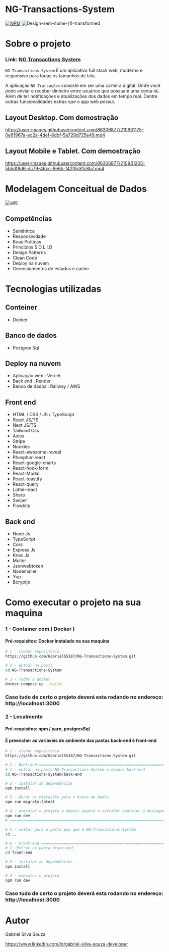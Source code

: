 # NG-Transactions-System
[![NPM](https://img.shields.io/npm/l/react)](https://github.com/GabrielSS187/NG-Transactions-System/blob/main/LICENSE) 
![Design-sem-nome-(1)-transformed](https://user-images.githubusercontent.com/86306877/210930990-307fc3ae-b06e-4c9b-b569-b2dc2f08eeff.png)


# Sobre o projeto

### Link: [NG Transactions System](https://ng-transactions-system.vercel.app/)

``NG-Transactions-System`` É um aplicativo full stack web, moderno e responsivo para todas os tamanhos de tela.

A aplicação ``NG Transações`` consiste em ser uma carteira digital.
Onde você pode enviar e receber dinheiro entre usuários que possuam uma conta ``NG``.
Além de ter notificações e atualizações dos dados em tempo real. Dentre outras funcionalidades
extras que o app web possui.

## Layout Desktop. Com demostração
https://user-images.githubusercontent.com/86306877/210931175-0e61967a-ec2a-4def-8dbf-5a729d725e49.mp4

## Layout Mobile e Tablet. Com demostração
https://user-images.githubusercontent.com/86306877/210931205-5b5df8d6-dc79-46cc-9e6b-f42f9c81c8b7.mp4

# Modelagem Conceitual de Dados
![allS](https://user-images.githubusercontent.com/86306877/210934516-c4d35fad-49c0-4453-b7a3-0774289bc91e.png)

## Competências
- Semântica
- Responsividade
- Boas Práticas
- Princípios S.O.L.I.D
- Design Patterns
- Clean Code
- Deploy na nuvem
- Gerenciamentos de estados e cache

# Tecnologias utilizadas

## Conteiner
- Docker

## Banco de dados
- Postgres Sql

## Deploy na nuvem
- Aplicação web : Vercel
- Back end : Render
- Banco de dados : Railway / AWS

## Front end
- HTML / CSS / JS / TypeScript
- React JS/TS
- Next JS/TS
- Tailwind Css
- Axios
- Stripe
- Nookies
- React-awesome-reveal
- Phosphor-react
- React-google-charts
- React-hook-form
- React-Modal
- React-toastify
- React-query
- Lottie-react
- Sharp
- Swiper
- Flowbite

## Back end
- Node Js
- TypeScript
- Cors
- Express Js
- Knex Js
- Multer
- Jsonwebtoken
- Nodemailer
- Yup
- Bcryptjs


# Como executar o projeto na sua maquina

### 1 - Container com ( Docker )
#### Pré-requisitos: Docker instalado na sua maquina
```bash
# 1 - clonar repositório
https://github.com/GabrielSS187/NG-Transactions-System.git

# 2 - entrar na pasta
cd NG-Transactions-System

# 3 - rodar o docker
docker-compose up --build
```
### Caso tudo de certo o projeto deverá esta rodando no endereço: http://localhost:3000

### 2 - Localmente
#### Pré-requisitos: npm / yarn, postgresSql
#### É preencher as variáveis de ambiente das pastas back-end é front-end

```bash
# 1 - clonar repositório
https://github.com/GabrielSS187/NG-Transactions-System.git

# 2 - Back-end ============================================================================================================
# 1 - entrar na pasta NG-Transactions-System e depois back-end
cd NG-Transactions-System/back-end

# 2 - instalar as dependências
npm install

# 3 - Gerar as migrações para o banco de dados
npm run migrate:latest

# 4 - executar o projeto e depois espere o servidor aparecer a messagem: "Server is running in http://localhost:8000"
npm run dev
# ===========================================================================================================================

# 5 - voltar para a pasta pai que é NG-Transactions-System
cd ..

# 6 - Front-end ============================================================================================================
# 1 -Entrar na pasta front-end
cd front-end

# 2 - instalar as dependências
npm install

# 3 - executar o projeto
npm run dev
```
### Caso tudo de certo o projeto deverá esta rodando no endereço: http://localhost:3000

# Autor

Gabriel Silva Souza

https://www.linkedin.com/in/gabriel-silva-souza-developer


